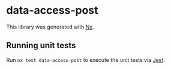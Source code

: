 # data-access-post

This library was generated with [Nx](https://nx.dev).

## Running unit tests

Run `nx test data-access-post` to execute the unit tests via [Jest](https://jestjs.io).

